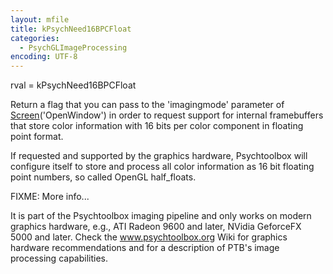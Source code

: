 ```yaml
---
layout: mfile
title: kPsychNeed16BPCFloat
categories:
  - PsychGLImageProcessing
encoding: UTF-8
---
```


rval = kPsychNeed16BPCFloat

Return a flag that you can pass to the 'imagingmode' parameter of
[Screen](/docs/Screen)('OpenWindow') in order to request support for internal
framebuffers that store color information with 16 bits per color
component in floating point format.

If requested and supported by the graphics hardware, Psychtoolbox will
configure itself to store and process all color information as 16 bit
floating point numbers, so called OpenGL half\_floats.

FIXME: More info...

It is part of the Psychtoolbox imaging pipeline and only works on modern
graphics hardware, e.g., ATI Radeon 9600 and later, NVidia GeforceFX 5000
and later. Check the www.psychtoolbox.org Wiki for graphics hardware
recommendations and for a description of PTB's image processing
capabilities.